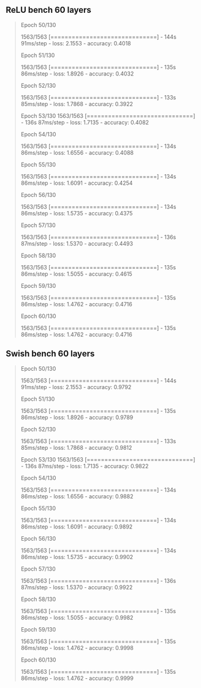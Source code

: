 ## ReLU bench 60 layers

> Epoch 50/130
> 
> 1563/1563 [==============================] - 144s 91ms/step - loss: 2.1553 - accuracy: 0.4018
> 
> Epoch 51/130
> 
> 1563/1563 [==============================] - 135s 86ms/step - loss: 1.8926 - accuracy: 0.4032
> 
> Epoch 52/130
> 
> 1563/1563 [==============================] - 133s 85ms/step - loss: 1.7868 - accuracy: 0.3922
> 
> Epoch 53/130
> 1563/1563 [==============================] - 136s 87ms/step - loss: 1.7135 - accuracy: 0.4082
> 
> Epoch 54/130
> 
> 1563/1563 [==============================] - 134s 86ms/step - loss: 1.6556 - accuracy: 0.4088
> 
> Epoch 55/130
> 
> 1563/1563 [==============================] - 134s 86ms/step - loss: 1.6091 - accuracy: 0.4254
> 
> Epoch 56/130
> 
> 1563/1563 [==============================] - 134s 86ms/step - loss: 1.5735 - accuracy: 0.4375
> 
> Epoch 57/130
> 
> 1563/1563 [==============================] - 136s 87ms/step - loss: 1.5370 - accuracy: 0.4493
> 
> Epoch 58/130
> 
> 1563/1563 [==============================] - 135s 86ms/step - loss: 1.5055 - accuracy: 0.4615
> 
> Epoch 59/130
> 
> 1563/1563 [==============================] - 135s 86ms/step - loss: 1.4762 - accuracy: 0.4716
> 
> Epoch 60/130
> 
> 1563/1563 [==============================] - 135s 86ms/step - loss: 1.4762 - accuracy: 0.4716

## Swish bench 60 layers

> Epoch 50/130
> 
> 1563/1563 [==============================] - 144s 91ms/step - loss: 2.1553 - accuracy: 0.9792
> 
> Epoch 51/130
> 
> 1563/1563 [==============================] - 135s 86ms/step - loss: 1.8926 - accuracy: 0.9789
> 
> Epoch 52/130
> 
> 1563/1563 [==============================] - 133s 85ms/step - loss: 1.7868 - accuracy: 0.9812
> 
> Epoch 53/130
> 1563/1563 [==============================] - 136s 87ms/step - loss: 1.7135 - accuracy: 0.9822
> 
> Epoch 54/130
> 
> 1563/1563 [==============================] - 134s 86ms/step - loss: 1.6556 - accuracy: 0.9882
> 
> Epoch 55/130
> 
> 1563/1563 [==============================] - 134s 86ms/step - loss: 1.6091 - accuracy: 0.9892
> 
> Epoch 56/130
> 
> 1563/1563 [==============================] - 134s 86ms/step - loss: 1.5735 - accuracy: 0.9902
> 
> Epoch 57/130
> 
> 1563/1563 [==============================] - 136s 87ms/step - loss: 1.5370 - accuracy: 0.9922
> 
> Epoch 58/130
> 
> 1563/1563 [==============================] - 135s 86ms/step - loss: 1.5055 - accuracy: 0.9982
> 
> Epoch 59/130
> 
> 1563/1563 [==============================] - 135s 86ms/step - loss: 1.4762 - accuracy: 0.9998
> 
> Epoch 60/130
> 
> 1563/1563 [==============================] - 135s 86ms/step - loss: 1.4762 - accuracy: 0.9999

